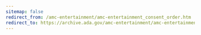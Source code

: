 ```yaml
---
sitemap: false 
redirect_from: /amc-entertainment/amc-entertainment_consent_order.htm 
redirect_to: https://archive.ada.gov/amc-entertainment/amc-entertainment_consent_order.htm 
---
```

